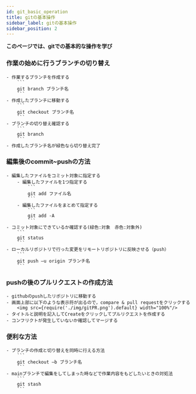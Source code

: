 ```yaml
---
id: git_basic_operation
title: gitの基本操作
sidebar_label: gitの基本操作
sidebar_position: 2
---
```

**このページでは、gitでの基本的な操作を学び**


### 作業の始めに行うブランチの切り替え
    - 作業するブランチを作成する
        ```
        git branch ブランチ名
        ```
    - 作成したブランチに移動する
        ```
        git checkout ブランチ名
        ``` 
    - ブランチの切り替え確認する
        ```
        git branch
        ```
    - 作成したブランチ名が緑色なら切り替え完了
### 編集後のcommit~pushの方法
    - 編集したファイルをコミット対象に指定する
        - 編集したファイルを1つ指定する
            ```
            git add ファイル名
            ```
        - 編集したファイルをまとめて指定する
            ```
            git add -A
            ```
    - コミット対象にできているか確認する(緑色:対象　赤色:対象外)
        ```
        git status
        ```
    - ローカルリポジトリで行った変更をリモートリポジトリに反映させる（push）
        ```
        git push –u origin ブランチ名
        ```
### pushの後のプルリクエストの作成方法
    - githubのpushしたリポジトリに移動する
    - 画面上部に以下のような表示符が出るので，compare & pull requestをクリックする
        <img src={require('./img/gitPR.png').default} width="100%"/>
    - タイトルと説明を記入してCreateをクリックしてプルリクエストを作成する
    - コンフリクトが発生していないか確認してマージする

### 便利な方法
    - ブランチの作成と切り替えを同時に行える方法
        ```
        git checkout –b ブランチ名
        ```
    - mainブランチで編集をしてしまった時などで作業内容をもどしたいときの対処法
        ```
        git stash
        ```